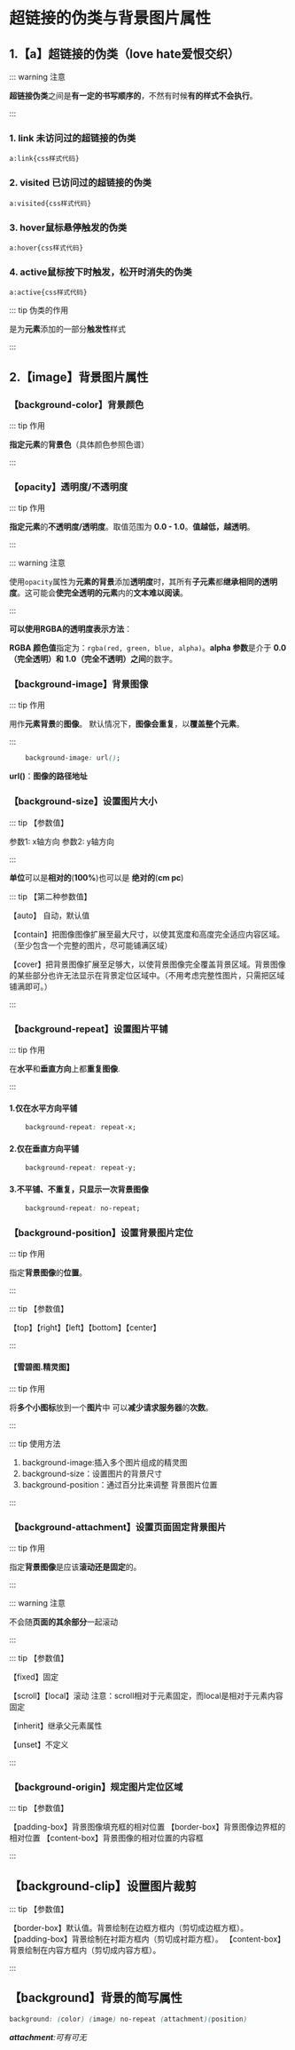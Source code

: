 # 超链接的伪类与背景图片属性

## 1.【a】超链接的伪类（love hate爱恨交织）

::: warning 注意

**超链接伪类**之间是**有一定的书写顺序的**，不然有时候**有的样式不会执行**。

:::

### 1. link 未访问过的超链接的伪类

    a:link{css样式代码}

### 2. visited 已访问过的超链接的伪类

    a:visited{css样式代码}

### 3. hover鼠标悬停触发的伪类

    a:hover{css样式代码}

### 4. active鼠标按下时触发，松开时消失的伪类

    a:active{css样式代码}

::: tip 伪类的作用

是为**元素**添加的一部分**触发性**样式

:::

## 2.【image】背景图片属性

### 【background-color】背景颜色

::: tip 作用

**指定元素**的**背景色**（具体颜色参照色谱）

:::

### 【opacity】透明度/不透明度

::: tip 作用

**指定元素**的**不透明度/透明度**。取值范围为 **0.0 - 1.0**。**值越低，越透明**。

:::

::: warning 注意

使用` opacity `属性为**元素的背景**添加**透明度**时，其所有**子元素**都**继承相同的透明度**。这可能会**使完全透明的元素**内的**文本难以阅读**。

:::

**可以使用RGBA的透明度表示方法**：

**RGBA 颜色值**指定为：`rgba(red, green, blue, alpha)`。**alpha 参数**是介于 **0.0（完全透明）和 1.0（完全不透明）之间**的数字。

### 【background-image】背景图像

::: tip 作用

用作**元素背景**的**图像**。
默认情况下，**图像会重复**，以**覆盖整个元素**。

:::

```css
    background-image: url();
```
**url()**：**图像的路径地址**

### 【background-size】设置图片大小

::: tip 【参数值】

参数1: x轴方向 
参数2: y轴方向 

:::

**单位**可以是**相对的**(**100%**)也可以是 **绝对的**(**cm  pc**)

::: tip 【第二种参数值】

【auto】 自动，默认值

【contain】把图像图像扩展至最大尺寸，以使其宽度和高度完全适应内容区域。
（至少包含一个完整的图片，尽可能铺满区域）

【cover】把背景图像扩展至足够大，以使背景图像完全覆盖背景区域。背景图像的某些部分也许无法显示在背景定位区域中。（不用考虑完整性图片，只需把区域铺满即可。）

:::

### 【background-repeat】设置图片平铺

::: tip 作用

在**水平**和**垂直方向**上都**重复图像**.

:::

#### 1.仅在水平方向平铺

```css
    background-repeat: repeat-x;
```
#### 2.仅在垂直方向平铺

```css
    background-repeat: repeat-y;
```

#### 3.不平铺、不重复，只显示一次背景图像

```css
    background-repeat: no-repeat;
```

### 【background-position】设置背景图片定位

::: tip 作用

指定**背景图像**的**位置**。

:::

::: tip 【参数值】

【top】【right】【left】【bottom】【center】

:::

#### 【雪碧图.精灵图】

::: tip 作用

将**多个小图标**放到一个**图片**中 可以**减少请求服务器**的**次数**。

:::

::: tip 使用方法

1. background-image:插入多个图片组成的精灵图
2. background-size：设置图片的背景尺寸
3. background-position：通过百分比来调整 背景图片位置

:::

### 【background-attachment】设置页面固定背景图片

::: tip 作用

指定**背景图像**是应该**滚动还是固定**的。

:::

::: warning 注意

不会随**页面的其余部分**一起滚动

:::

::: tip 【参数值】

【fixed】固定

【scroll】【local】滚动
注意：scroll相对于元素固定，而local是相对于元素内容固定

【inherit】继承父元素属性

【unset】不定义

:::

### 【background-origin】规定图片定位区域

::: tip 【参数值】

【padding-box】背景图像填充框的相对位置
【border-box】背景图像边界框的相对位置
【content-box】背景图像的相对位置的内容框

:::

## 【background-clip】设置图片裁剪

::: tip 【参数值】

【border-box】默认值。背景绘制在边框方框内（剪切成边框方框）。
【padding-box】背景绘制在衬距方框内（剪切成衬距方框）。
【content-box】背景绘制在内容方框内（剪切成内容方框）。

:::

## 【background】背景的简写属性

```css
background: (color) (image) no-repeat (attachment)(position)
```

***attachment**:可有可无*